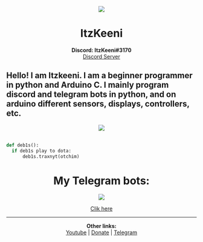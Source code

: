 <p align="center">
  <img src="https://gifdb.com/images/thumbnail/discord-wumpus-waving-hello-3bdkhulls6c3f3to.gif">
</p>

<h1 align="center">
  <b>ItzKeeni</b>
</h1>

<p align="center">
  <b>Discord: ItzKeeni#3170</b><br>
  <a href="https://discord.gg/zn5usa2GAc">Discord Server</a>


## Hello! I am Itzkeeni. I am a beginner programmer in python and Arduino C. I mainly program discord and telegram bots in python, and on arduino different sensors, displays, controllers, etc.

<p align="center">
    <img src="https://media.discordapp.net/attachments/863751311698165770/1031137532420821082/unknown_4.png">

<br clear="left"/>
<br>

```python
def deb1s():
  if deb1s play to dota:
      deb1s.traxnyt(otchim)
```      

<h1 align="center">
  <b>My Telegram bots:</b>
</h1>

<p align="center">
    <img src="https://cdn.discordapp.com/attachments/863751311698165770/1031136134962622545/unknown.png">

 <p align="center">   
    <a href="https://t.me/GoodTelegaBot">Clik here</a>

___

<p align="center">
  <b>Other links: </b><br>
  <a href="https://www.youtube.com/channel/UCM6InRH22Xno8nywrZnbhLA">Youtube</a> |
  <a href="https://www.donationalerts.com/r/keenioff">Donate</a> |
  <a href="https://t.me/keenitelega">Telegram</a>
  <br><br>
</p>

